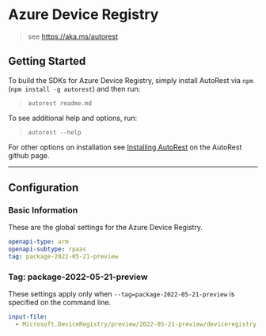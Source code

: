 # Azure Device Registry

> see https://aka.ms/autorest

## Getting Started

To build the SDKs for Azure Device Registry, simply install AutoRest via `npm` (`npm install -g autorest`) and then run:

> `autorest readme.md`

To see additional help and options, run:

> `autorest --help`

For other options on installation see [Installing AutoRest](https://aka.ms/autorest/install) on the AutoRest github page.

---

## Configuration

### Basic Information

These are the global settings for the Azure Device Registry.

```yaml
openapi-type: arm
openapi-subtype: rpaas
tag: package-2022-05-21-preview
```

### Tag: package-2022-05-21-preview

These settings apply only when `--tag=package-2022-05-21-preview` is specified on the command line.

```yaml $(tag) == 'package-2022-05-21-preview'
input-file:
  - Microsoft.DeviceRegistry/preview/2022-05-21-preview/deviceregistry.json
```
